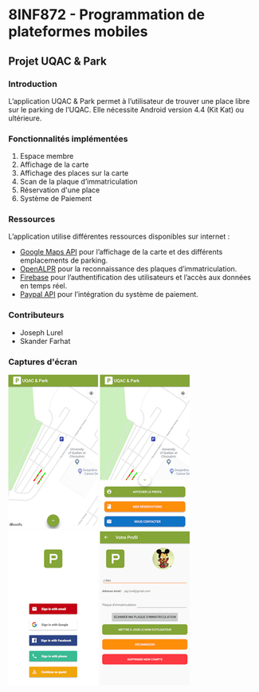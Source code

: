 # 8INF872 - Programmation de plateformes mobiles
## Projet UQAC & Park

### Introduction
L’application UQAC & Park permet à l’utilisateur de trouver une place libre sur le parking de l’UQAC.
Elle nécessite Android version 4.4 (Kit Kat) ou ultérieure.

### Fonctionnalités implémentées
1. Espace membre
2. Affichage de la carte
3. Affichage des places sur la carte
4. Scan de la plaque d’immatriculation
5. Réservation d'une place
6. Système de Paiement

### Ressources
L’application utilise différentes ressources disponibles sur internet :
* [Google Maps API](https://cloud.google.com/maps-platform/) pour l’affichage de la carte et des différents emplacements de parking.
* [OpenALPR](https://github.com/SandroMachado/openalpr-android) pour la reconnaissance des plaques d’immatriculation.
* [Firebase](https://firebase.google.com/) pour l’authentification des utilisateurs et l’accès aux données en temps réel.
* [Paypal API](https://developer.paypal.com/) pour l’intégration du système de paiement.

### Contributeurs
* Joseph Lurel
* Skander Farhat

### Captures d'écran
![MapsActivity](/images/mapactivity.png) ![Menu](/images/menu.png) ![Connexion](/images/signin.png) ![Profil](/images/profile.png)

